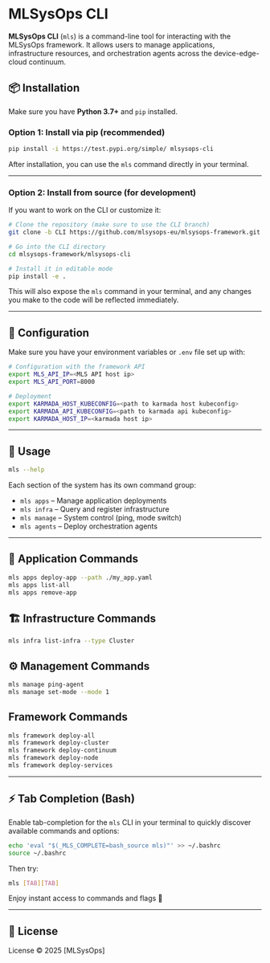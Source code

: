 # MLSysOps CLI

**MLSysOps CLI** (`mls`) is a command-line tool for interacting 
with the MLSysOps framework. It allows users to manage applications,
infrastructure resources, and orchestration agents across the 
device-edge-cloud continuum.


## 📦 Installation

Make sure you have **Python 3.7+** and `pip` installed.

### Option 1: Install via pip (recommended)

```bash
pip install -i https://test.pypi.org/simple/ mlsysops-cli
```

After installation, you can use the `mls` command directly in your terminal.

---

### Option 2: Install from source (for development)

If you want to work on the CLI or customize it:

```bash
# Clone the repository (make sure to use the CLI branch)
git clone -b CLI https://github.com/mlsysops-eu/mlsysops-framework.git

# Go into the CLI directory
cd mlsysops-framework/mlsysops-cli

# Install it in editable mode
pip install -e .
```

This will also expose the `mls` command in your terminal, and any changes you make to the code will be reflected immediately.

---

## 🔧 Configuration

Make sure you have your environment variables or `.env` file set up with:

```bash
# Configuration with the framework API
export MLS_API_IP=<MLS API host ip>
export MLS_API_PORT=8000

# Deployment
export KARMADA_HOST_KUBECONFIG=<path to karmada host kubeconfig>
export KARMADA_API_KUBECONFIG=<path to karmada api kubeconfig>
export KARMADA_HOST_IP=<karmada host ip>
```


---
## 🚀 Usage

```bash
mls --help
```

Each section of the system has its own command group:

- `mls apps` – Manage application deployments  
- `mls infra` – Query and register infrastructure
- `mls manage` – System control (ping, mode switch)  
- `mls agents` – Deploy orchestration agents  

---

## 🧹 Application Commands

```bash
mls apps deploy-app --path ./my_app.yaml
mls apps list-all
mls apps remove-app
```

## 🏗️ Infrastructure Commands

```bash
mls infra list-infra --type Cluster
```

## ⚙️ Management Commands

```bash
mls manage ping-agent
mls manage set-mode --mode 1
```

## Framework Commands

```bash
mls framework deploy-all
mls framework deploy-cluster
mls framework deploy-continuum
mls framework deploy-node
mls framework deploy-services
```

---

## ⚡ Tab Completion (Bash)

Enable tab-completion for the `mls` CLI in your terminal to quickly discover available commands and options:


```bash
echo 'eval "$(_MLS_COMPLETE=bash_source mls)"' >> ~/.bashrc
source ~/.bashrc
```

Then try:

```bash
mls [TAB][TAB]
```
Enjoy instant access to commands and flags 🎉

---

## 📄 License

License © 2025 [MLSysOps]
